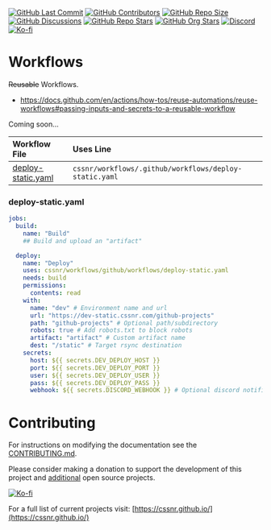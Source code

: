 [![GitHub Last Commit](https://img.shields.io/github/last-commit/smashedr/github-projects?logo=vitepress&logoColor=white&label=updated)](https://github.com/smashedr/github-projects/pulse)
[![GitHub Contributors](https://img.shields.io/github/contributors-anon/smashedr/github-projects?logo=github)](https://github.com/smashedr/github-projects/graphs/contributors)
[![GitHub Repo Size](https://img.shields.io/github/repo-size/smashedr/github-projects?logo=bookstack&logoColor=white&label=repo%20size)](https://github.com/smashedr/github-projects)
[![GitHub Discussions](https://img.shields.io/github/discussions/smashedr/github-projects?logo=github)](https://github.com/smashedr/github-projects/discussions)
[![GitHub Repo Stars](https://img.shields.io/github/stars/smashedr/github-projects?style=flat&logo=github)](https://github.com/smashedr/github-projects/stargazers)
[![GitHub Org Stars](https://img.shields.io/github/stars/cssnr?style=flat&logo=github&label=org%20stars)](https://cssnr.github.io/)
[![Discord](https://img.shields.io/discord/899171661457293343?logo=discord&logoColor=white&label=discord&color=7289da)](https://discord.gg/wXy6m2X8wY)
[![Ko-fi](https://img.shields.io/badge/Ko--fi-72a5f2?logo=kofi&label=support)](https://ko-fi.com/cssnr)

# Workflows

~~Reusable~~ Workflows.

- https://docs.github.com/en/actions/how-tos/reuse-automations/reuse-workflows#passing-inputs-and-secrets-to-a-reusable-workflow

Coming soon...

| Workflow File                                              | Uses Line                                              |
| :--------------------------------------------------------- | :----------------------------------------------------- |
| [deploy-static.yaml](.github/workflows/deploy-static.yaml) | `cssnr/workflows/.github/workflows/deploy-static.yaml` |

### deploy-static.yaml

```yaml
jobs:
  build:
    name: "Build"
    ## Build and upload an "artifact"

  deploy:
    name: "Deploy"
    uses: cssnr/workflows/github/workflows/deploy-static.yaml
    needs: build
    permissions:
      contents: read
    with:
      name: "dev" # Environment name and url
      url: "https://dev-static.cssnr.com/github-projects"
      path: "github-projects" # Optional path/subdirectory
      robots: true # Add robots.txt to block robots
      artifact: "artifact" # Custom artifact name
      dest: "/static" # Target rsync destination
    secrets:
      host: ${{ secrets.DEV_DEPLOY_HOST }}
      port: ${{ secrets.DEV_DEPLOY_PORT }}
      user: ${{ secrets.DEV_DEPLOY_USER }}
      pass: ${{ secrets.DEV_DEPLOY_PASS }}
      webhook: ${{ secrets.DISCORD_WEBHOOK }} # Optional discord notification
```

# Contributing

For instructions on modifying the documentation see the [CONTRIBUTING.md](#contributing-ov-file).

Please consider making a donation to support the development of this project
and [additional](https://cssnr.com/) open source projects.

[![Ko-fi](https://ko-fi.com/img/githubbutton_sm.svg)](https://ko-fi.com/cssnr)

For a full list of current projects visit: [https://cssnr.github.io/](https://cssnr.github.io/)
